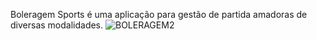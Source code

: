 Boleragem Sports é uma aplicação para gestão de partida amadoras de diversas modalidades.
![BOLERAGEM2](https://user-images.githubusercontent.com/54251014/202258685-21e24776-e4b4-48cb-a22e-2ffd38538a71.png)
